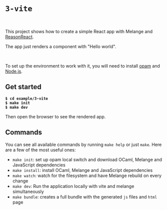 # `3-vite`

<br>

This project shows how to create a simple React app with Melange and
[ReasonReact](https://reasonml.github.io/reason-react/).

The app just renders a component with "Hello world".

<br>

To set up the environment to work with it, you will need to install
[opam](https://opam.ocaml.org/) and [Node.js](https://nodejs.org/).

## Get started

<pre><code><b>$ cd example/3-vite</b>
<b>$ make init</b>
<b>$ make dev</b>
</code></pre>

Then open the browser to see the rendered app.

## Commands

You can see all available commands by running `make help` or just `make`. Here
are a few of the most useful ones:

- `make init`: set up opam local switch and download OCaml, Melange and
JavaScript dependencies
- `make install`: install OCaml, Melange and JavaScript dependencies
- `make watch`: watch for the filesystem and have Melange rebuild on every
change
- `make dev`: Run the application locally with vite and melange simultaneously
- `make bundle`: creates a full bundle with the generated `js` files and `html` page
